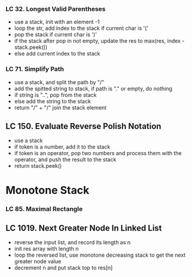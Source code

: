 ### LC 32. Longest Valid Parentheses
* use a stack, init with an element -1
* loop the str, add index to the stack if current char is '('
* pop the stack if current char is ')'
* if the stack after pop in not empty, update the res to max(res, index - stack.peek())
* else add current index to the stack

### LC 71. Simplify Path
* use a stack, and split the path by "/"
* add the spitted string to stack, if path is "." or empty, do nothing
* if string is "..", pop from the stack
* else add the string to the stack
* return "/" + "/" join the stack element

## LC 150. Evaluate Reverse Polish Notation
* use a stack
* if token is a number, add it to the stack
* if token is an operator, pop two numbers and process them with the operator, and push the result to the stack
* return stack.peek()

# Monotone Stack

### LC 85. Maximal Rectangle

## LC 1019. Next Greater Node In Linked List
* reverse the input list, and record its length as n
* init res array with length n
* loop the reversed list, use monotone decreasing stack to get the next greater node value
* decrement n and put stack top to res[n]